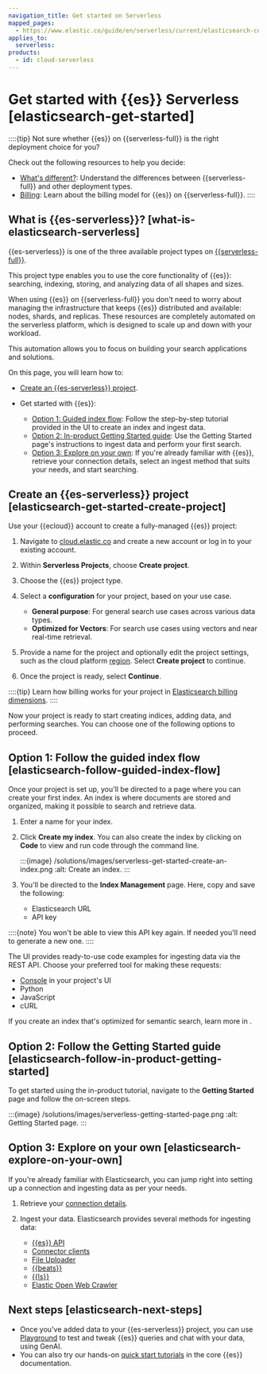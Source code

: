 ```yaml
---
navigation_title: Get started on Serverless
mapped_pages:
  - https://www.elastic.co/guide/en/serverless/current/elasticsearch-connecting-to-es-serverless-endpoint.html
applies_to:
  serverless:
products:
  - id: cloud-serverless
---
```


# Get started with {{es}} Serverless [elasticsearch-get-started]

::::{tip}
Not sure whether {{es}} on {{serverless-full}} is the right deployment choice for you?

Check out the following resources to help you decide:
- [What's different?](/deploy-manage/deploy/elastic-cloud/differences-from-other-elasticsearch-offerings.md): Understand the differences between {{serverless-full}} and other deployment types.
- [Billing](/deploy-manage/cloud-organization/billing/elasticsearch-billing-dimensions.md): Learn about the billing model for {{es}} on {{serverless-full}}.
::::

## What is {{es-serverless}}? [what-is-elasticsearch-serverless]

{{es-serverless}} is one of the three available project types on [{{serverless-full}}](/deploy-manage/deploy.md).

This project type enables you to use the core functionality of {{es}}: searching, indexing, storing, and analyzing data of all shapes and sizes.

When using {{es}} on {{serverless-full}} you don't need to worry about managing the infrastructure that keeps {{es}} distributed and available: nodes, shards, and replicas. These resources are completely automated on the serverless platform, which is designed to scale up and down with your workload.

This automation allows you to focus on building your search applications and solutions.

On this page, you will learn how to:

- [Create an {{es-serverless}} project](#elasticsearch-get-started-create-project).
- Get started with {{es}}:

    - [Option 1: Guided index flow](#elasticsearch-follow-guided-index-flow): Follow the step-by-step tutorial provided in the UI to create an index and ingest data.
    - [Option 2: In-product Getting Started guide](#elasticsearch-follow-in-product-getting-started): Use the Getting Started page's instructions to ingest data and perform your first search.
    - [Option 3: Explore on your own](#elasticsearch-explore-on-your-own): If you're already familiar with {{es}}, retrieve your connection details, select an ingest method that suits your needs, and start searching.

## Create an {{es-serverless}} project [elasticsearch-get-started-create-project]

Use your {{ecloud}} account to create a fully-managed {{es}} project:

1. Navigate to [cloud.elastic.co](https://cloud.elastic.co?page=docs&placement=docs-body) and create a new account or log in to your existing account.
2. Within **Serverless Projects**, choose **Create project**.
3. Choose the {{es}} project type.
4. Select a **configuration** for your project, based on your use case.

   - **General purpose**: For general search use cases across various data types.
   - **Optimized for Vectors**: For search use cases using vectors and near real-time retrieval.

5. Provide a name for the project and optionally edit the project settings, such as the cloud platform [region](../../deploy-manage/deploy/elastic-cloud/regions.md). Select **Create project** to continue.
6. Once the project is ready, select **Continue**.

::::{tip}
Learn how billing works for your project in [Elasticsearch billing dimensions](../../deploy-manage/cloud-organization/billing/elasticsearch-billing-dimensions.md).
::::

Now your project is ready to start creating indices, adding data, and performing searches. You can choose one of the following options to proceed.

## Option 1: Follow the guided index flow [elasticsearch-follow-guided-index-flow]

Once your project is set up, you'll be directed to a page where you can create your first index. An index is where documents are stored and organized, making it possible to search and retrieve data.

1. Enter a name for your index.
2. Click **Create my index**. You can also create the index by clicking on **Code** to view and run code through the command line.

    :::{image} /solutions/images/serverless-get-started-create-an-index.png
    :alt: Create an index.
    :::

3. You'll be directed to the **Index Management** page. Here, copy and save the following:

   - Elasticsearch URL
   - API key

::::{note}
You won't be able to view this API key again. If needed you'll need to generate a new one.
::::

The UI provides ready-to-use code examples for ingesting data via the REST API. Choose your preferred tool for making these requests:

- [Console](/explore-analyze/query-filter/tools/console.md) in your project's UI
- Python
- JavaScript
- cURL

If you create an index that's optimized for semantic search, learn more in [](/solutions/search/get-started/semantic-search.md).

## Option 2: Follow the Getting Started guide [elasticsearch-follow-in-product-getting-started]

To get started using the in-product tutorial, navigate to the **Getting Started** page and follow the on-screen steps.

:::{image} /solutions/images/serverless-getting-started-page.png
:alt: Getting Started page.
:::

## Option 3: Explore on your own [elasticsearch-explore-on-your-own]

If you're already familiar with Elasticsearch, you can jump right into setting up a connection and ingesting data as per your needs.

1. Retrieve your [connection details](search-connection-details.md).
2. Ingest your data. Elasticsearch provides several methods for ingesting data:

    - [{{es}} API](ingest-for-search.md)
    - [Connector clients](elasticsearch://reference/search-connectors/index.md)
    - [File Uploader](/manage-data/ingest/upload-data-files.md)
    - [{{beats}}](beats://reference/index.md)
    - [{{ls}}](logstash://reference/index.md)
    - [Elastic Open Web Crawler](https://github.com/elastic/crawler)

## Next steps [elasticsearch-next-steps]

- Once you've added data to your {{es-serverless}} project, you can use [Playground](rag/playground.md) to test and tweak {{es}} queries and chat with your data, using GenAI.
- You can also try our hands-on [quick start tutorials](/solutions/search/api-quickstarts.md) in the core {{es}} documentation.
